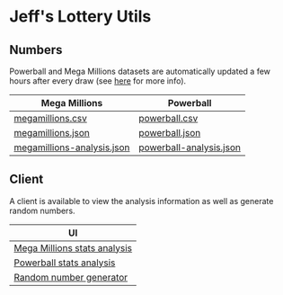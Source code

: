 # Jeff's Lottery Utils
## Numbers
Powerball and Mega Millions datasets are automatically updated a few hours after every draw (see [here](numbers/README.md) for more info).

| Mega Millions  | Powerball |
| -------------- | --------- |
| [megamillions.csv](numbers/megamillions.csv)  | [powerball.csv](numbers/powerball.csv)  |
| [megamillions.json](numbers/megamillions.json)  | [powerball.json](numbers/powerball.json)  |
| [megamillions-analysis.json](numbers/megamillions-analysis.json)  | [powerball-analysis.json](numbers/powerball-analysis.json)  |

## Client
A client is available to view the analysis information as well as generate random numbers.

| UI |
| -------------- |
| [Mega Millions stats analysis](https://lottery.jeffsoftware.com/megamillions-stats) |
| [Powerball stats analysis](https://lottery.jeffsoftware.com/powerball-stats) |
| [Random number generator](https://lottery.jeffsoftware.com/rng) |

